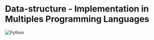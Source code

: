 # Data-structure - Implementation in Multiples Programming Languages

![Python](https://freepngimg.com/thumb/categories/1402.png)
